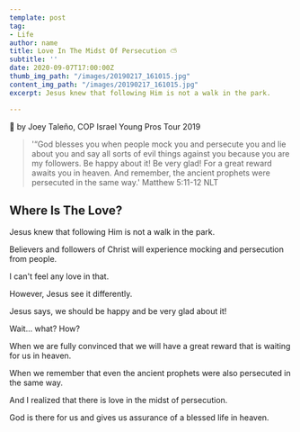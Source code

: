 ```yaml
---
template: post
tag:
- Life
author: name
title: Love In The Midst Of Persecution ⛅
subtitle: ''
date: 2020-09-07T17:00:00Z
thumb_img_path: "/images/20190217_161015.jpg"
content_img_path: "/images/20190217_161015.jpg"
excerpt: Jesus knew that following Him is not a walk in the park.

---
```

📸 by Joey Taleño, COP Israel Young Pros Tour 2019

> '“God blesses you when people mock you and persecute you and lie about you and say all sorts of evil things against you because you are my followers. Be happy about it! Be very glad! For a great reward awaits you in heaven. And remember, the ancient prophets were persecuted in the same way.' Matthew 5:11-12 NLT

## Where Is The Love?

Jesus knew that following Him is not a walk in the park.

Believers and followers of Christ will experience mocking and persecution from people.

I can't feel any love in that.

However, Jesus see it differently.

Jesus says, we should be happy and be very glad about it!

Wait... what? How?

When we are fully convinced that we will have a great reward that is waiting for us in heaven.

When we remember that even the ancient prophets were also persecuted in the same way.

And I realized that there is love in the midst of persecution.

God is there for us and gives us assurance of a blessed life in heaven.